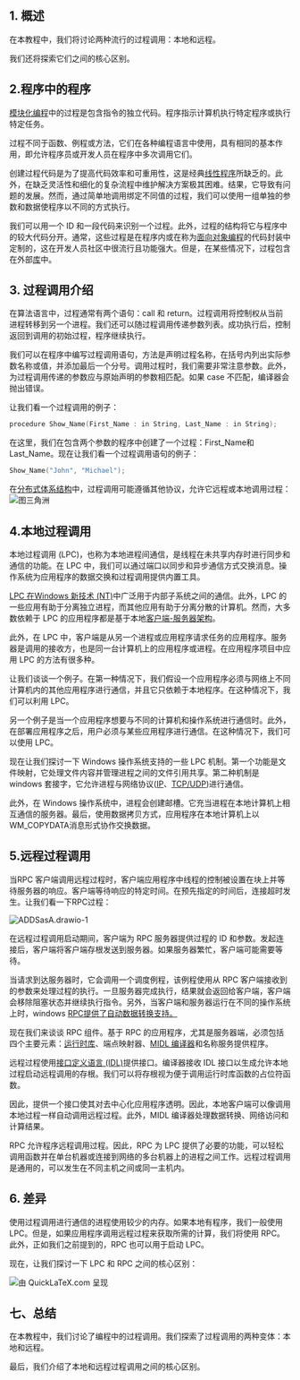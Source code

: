 ## 1. 概述

在本教程中，我们将讨论两种流行的过程调用：本地和远程。

我们还将探索它们之间的核心区别。

## 2.程序中的程序

[模块化编程](https://en.wikipedia.org/wiki/Modular_programming)中的过程是包含指令的独立代码。程序指示计算机执行特定程序或执行特定任务。

过程不同于函数、例程或方法，它们在各种编程语言中使用，具有相同的基本作用，即允许程序员或开发人员在程序中多次调用它们。

创建过程代码是为了提高代码效率和可重用性，这是经典[线性程序](https://en.wikipedia.org/wiki/Linear_programming)所缺乏的。此外，在缺乏灵活性和细化的复杂流程中维护解决方案极其困难。结果，它导致有问题的发展。然而，通过简单地调用绑定不同值的过程，我们可以使用一组单独的参数和数据使程序以不同的方式执行。

我们可以用一个 ID 和一段代码来识别一个过程。此外，过程的结构将它与程序中的较大代码分开。通常，这些过程是在程序内或在称为[面向对象编程](https://www.baeldung.com/cs/oop-vs-functional)的代码封装中定制的，这在开发人员社区中很流行且功能强大。但是，在某些情况下，过程包含在外部[库](https://en.wikipedia.org/wiki/Library_(computing))中。

## 3. 过程调用介绍

在算法语言中，过程通常有两个语句：call 和 return。过程调用将控制权从当前进程转移到另一个进程。我们还可以随过程调用传递参数列表。成功执行后，控制返回到调用的初始过程，程序继续执行。

我们可以在程序中编写过程调用语句，方法是声明过程名称，在括号内列出实际参数名称或值，并添加最后一个分号。调用过程时，我们需要非常注意参数。此外，为过程调用传递的参数应与原始声明的参数相匹配。如果 case 不匹配，编译器会抛出错误。

让我们看一个过程调用的例子：

```cpp
procedure Show_Name(First_Name : in String, Last_Name : in String);
```

在这里，我们在包含两个参数的程序中创建了一个过程：First_Name和Last_Name。现在让我们看一个过程调用语句的例子：

```cpp
Show_Name("John", "Michael");

```

在[分布式体系结构](https://en.wikipedia.org/wiki/Distributed_computing)中，过程调用可能遵循其他协议，允许它远程或本地调用过程：![图三角洲](https://www.baeldung.com/wp-content/uploads/sites/4/2022/08/DiagramDelta.png)

## 4.本地过程调用

本地过程调用 (LPC)，也称为本地进程间通信，是线程在未共享内存时进行同步和通信的功能。在 LPC 中，我们可以通过端口以同步和异步通信方式交换消息。操作系统为应用程序的数据交换和过程调用提供内置工具。

[LPC 在Windows 新技术 (NT)](https://en.wikipedia.org/wiki/Windows_NT)中广泛用于内部子系统之间的通信。此外，LPC 的一些应用有助于分离独立进程，而其他应用有助于分离分散的计算机。然而，大多数依赖于 LPC 的应用程序都是基于本地[客户端-服务器架构](https://www.baeldung.com/cs/client-vs-server-terminology)。

此外，在 LPC 中，客户端是从另一个进程或应用程序请求任务的应用程序。服务器是调用的接收方，也是同一台计算机上的应用程序或进程。在应用程序项目中应用 LPC 的方法有很多种。

让我们谈谈一个例子。在第一种情况下，我们假设一个应用程序必须与网络上不同计算机内的其他应用程序进行通信，并且它只依赖于本地程序。在这种情况下，我们可以利用 LPC。

另一个例子是当一个应用程序想要与不同的计算机和操作系统进行通信时。此外，在部署应用程序之后，用户必须与某些应用程序进行通信。在这种情况下，我们可以使用 LPC。

现在让我们探讨一下 Windows 操作系统支持的一些 LPC 机制。第一个功能是文件映射，它处理文件内容并管理进程之间的文件引用共享。第二种机制是 windows 套接字，它允许进程与网络协议([IP](https://www.baeldung.com/cs/ipv4-vs-ipv6)、[TCP/UDP](https://www.baeldung.com/cs/udp-vs-tcp))进行通信。

此外，在 Windows 操作系统中，进程会创建邮槽。它充当进程在本地计算机上相互通信的服务器。最后，使用数据拷贝方式，应用程序在本地计算机上以WM_COPYDATA消息形式协作交换数据。

## 5.远程过程调用

当RPC 客户端调用远程过程时，客户端应用程序中线程的控制被设置在块上并等待服务器的响应。客户端等待响应的特定时间。在预先指定的时间后，连接超时发生。让我们看一下RPC过程：

![ADDSasA.drawio-1](https://www.baeldung.com/wp-content/uploads/sites/4/2022/08/ADDSasA.drawio-1.png)

在远程过程调用启动期间，客户端为 RPC 服务器提供过程的 ID 和参数。发起连接后，客户端将客户端存根发送到服务器。如果服务器繁忙，客户端可能需要等待。

当请求到达服务器时，它会调用一个调度例程，该例程使用从 RPC 客户端接收到的参数来处理过程的执行。一旦服务器完成执行，结果就会返回给客户端，客户端会移除阻塞状态并继续执行指令。另外，当客户端和服务器运行在不同的操作系统上时，windows [ RPC提供了自动数据转换支持。](https://en.wikipedia.org/wiki/Microsoft_RPC)

现在我们来谈谈 RPC 组件。基于 RPC 的应用程序，尤其是服务器端，必须包括四个主要元素：[运行时库](https://www.baeldung.com/cs/runtime-vs-compile-time)、端点映射器、[MIDL 编译器](https://en.wikipedia.org/wiki/Microsoft_Interface_Definition_Language)和名称服务提供程序。

远程过程使用[接口定义语言 (IDL)](https://en.wikipedia.org/wiki/Interface_description_language)提供接口。编译器接收 IDL 接口以生成允许本地过程启动远程调用的存根。我们可以将存根视为便于调用运行时库函数的占位符函数。

因此，提供一个接口使其对去中心化应用程序透明。因此，本地客户端可以像调用本地过程一样自动调用远程过程。此外，MIDL 编译器处理数据转换、网络访问和计算结果。

RPC 允许程序远程调用过程。因此，RPC 为 LPC 提供了必要的功能，可以轻松调用函数并在单台机器或连接到网络的多台机器上的进程之间工作。远程过程调用是通用的，可以发生在不同主机之间或同一主机内。

## 6. 差异

使用过程调用进行通信的进程使用较少的内存。如果本地有程序，我们一般使用LPC。但是，如果应用程序调用远程过程来获取所需的计算，我们将使用 RPC。此外，正如我们之前提到的，RPC 也可以用于启动 LPC。

现在，让我们探讨一下 LPC 和 RPC 之间的核心区别：

![由 QuickLaTeX.com 呈现](https://www.baeldung.com/wp-content/ql-cache/quicklatex.com-37f90b00bbff37a218fa0fc84c768984_l3.svg)

## 七、总结

在本教程中，我们讨论了编程中的过程调用。我们探索了过程调用的两种变体：本地和远程。

最后，我们介绍了本地和远程过程调用之间的核心区别。
